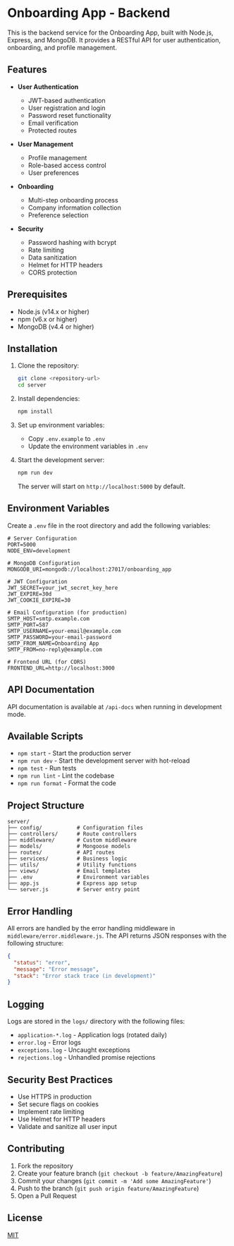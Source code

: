 # Onboarding App - Backend

This is the backend service for the Onboarding App, built with Node.js, Express, and MongoDB. It provides a RESTful API for user authentication, onboarding, and profile management.

## Features

- **User Authentication**
  - JWT-based authentication
  - User registration and login
  - Password reset functionality
  - Email verification
  - Protected routes

- **User Management**
  - Profile management
  - Role-based access control
  - User preferences

- **Onboarding**
  - Multi-step onboarding process
  - Company information collection
  - Preference selection

- **Security**
  - Password hashing with bcrypt
  - Rate limiting
  - Data sanitization
  - Helmet for HTTP headers
  - CORS protection

## Prerequisites

- Node.js (v14.x or higher)
- npm (v6.x or higher)
- MongoDB (v4.4 or higher)

## Installation

1. Clone the repository:
   ```bash
   git clone <repository-url>
   cd server
   ```

2. Install dependencies:
   ```bash
   npm install
   ```

3. Set up environment variables:
   - Copy `.env.example` to `.env`
   - Update the environment variables in `.env`

4. Start the development server:
   ```bash
   npm run dev
   ```

   The server will start on `http://localhost:5000` by default.

## Environment Variables

Create a `.env` file in the root directory and add the following variables:

```
# Server Configuration
PORT=5000
NODE_ENV=development

# MongoDB Configuration
MONGODB_URI=mongodb://localhost:27017/onboarding_app

# JWT Configuration
JWT_SECRET=your_jwt_secret_key_here
JWT_EXPIRE=30d
JWT_COOKIE_EXPIRE=30

# Email Configuration (for production)
SMTP_HOST=smtp.example.com
SMTP_PORT=587
SMTP_USERNAME=your-email@example.com
SMTP_PASSWORD=your-email-password
SMTP_FROM_NAME=Onboarding App
SMTP_FROM=no-reply@example.com

# Frontend URL (for CORS)
FRONTEND_URL=http://localhost:3000
```

## API Documentation

API documentation is available at `/api-docs` when running in development mode.

## Available Scripts

- `npm start` - Start the production server
- `npm run dev` - Start the development server with hot-reload
- `npm test` - Run tests
- `npm run lint` - Lint the codebase
- `npm run format` - Format the code

## Project Structure

```
server/
├── config/           # Configuration files
├── controllers/      # Route controllers
├── middleware/       # Custom middleware
├── models/           # Mongoose models
├── routes/           # API routes
├── services/         # Business logic
├── utils/            # Utility functions
├── views/            # Email templates
├── .env              # Environment variables
├── app.js            # Express app setup
└── server.js         # Server entry point
```

## Error Handling

All errors are handled by the error handling middleware in `middleware/error.middleware.js`. The API returns JSON responses with the following structure:

```json
{
  "status": "error",
  "message": "Error message",
  "stack": "Error stack trace (in development)"
}
```

## Logging

Logs are stored in the `logs/` directory with the following files:
- `application-*.log` - Application logs (rotated daily)
- `error.log` - Error logs
- `exceptions.log` - Uncaught exceptions
- `rejections.log` - Unhandled promise rejections

## Security Best Practices

- Use HTTPS in production
- Set secure flags on cookies
- Implement rate limiting
- Use Helmet for HTTP headers
- Validate and sanitize all user input

## Contributing

1. Fork the repository
2. Create your feature branch (`git checkout -b feature/AmazingFeature`)
3. Commit your changes (`git commit -m 'Add some AmazingFeature'`)
4. Push to the branch (`git push origin feature/AmazingFeature`)
5. Open a Pull Request

## License

[MIT](LICENSE)
